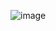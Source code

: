 ![image](https://user-images.githubusercontent.com/53685410/183635909-8133e15b-d0da-470a-b52a-105e65d885d6.png)

